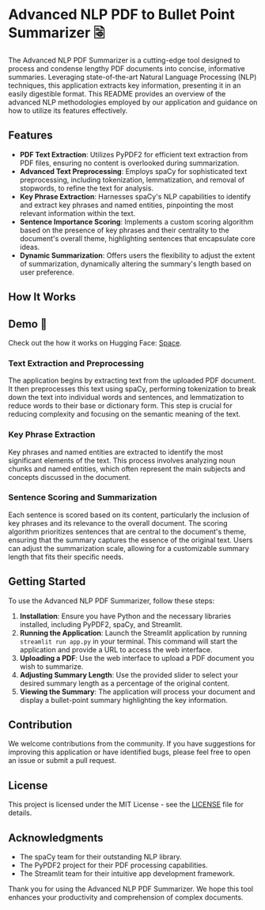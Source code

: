 # Advanced NLP PDF to Bullet Point Summarizer 🗟

The Advanced NLP PDF Summarizer is a cutting-edge tool designed to process and condense lengthy PDF documents into concise, informative summaries. Leveraging state-of-the-art Natural Language Processing (NLP) techniques, this application extracts key information, presenting it in an easily digestible format. This README provides an overview of the advanced NLP methodologies employed by our application and guidance on how to utilize its features effectively.

## Features

- **PDF Text Extraction**: Utilizes PyPDF2 for efficient text extraction from PDF files, ensuring no content is overlooked during summarization.
- **Advanced Text Preprocessing**: Employs spaCy for sophisticated text preprocessing, including tokenization, lemmatization, and removal of stopwords, to refine the text for analysis.
- **Key Phrase Extraction**: Harnesses spaCy's NLP capabilities to identify and extract key phrases and named entities, pinpointing the most relevant information within the text.
- **Sentence Importance Scoring**: Implements a custom scoring algorithm based on the presence of key phrases and their centrality to the document's overall theme, highlighting sentences that encapsulate core ideas.
- **Dynamic Summarization**: Offers users the flexibility to adjust the extent of summarization, dynamically altering the summary's length based on user preference.

## How It Works

## Demo 🚀

Check out the how it works on Hugging Face:          [Space](https://huggingface.co/spaces/zamal/Pdf-2-Summary).

### Text Extraction and Preprocessing

The application begins by extracting text from the uploaded PDF document. It then preprocesses this text using spaCy, performing tokenization to break down the text into individual words and sentences, and lemmatization to reduce words to their base or dictionary form. This step is crucial for reducing complexity and focusing on the semantic meaning of the text.

### Key Phrase Extraction

Key phrases and named entities are extracted to identify the most significant elements of the text. This process involves analyzing noun chunks and named entities, which often represent the main subjects and concepts discussed in the document.

### Sentence Scoring and Summarization

Each sentence is scored based on its content, particularly the inclusion of key phrases and its relevance to the overall document. The scoring algorithm prioritizes sentences that are central to the document's theme, ensuring that the summary captures the essence of the original text. Users can adjust the summarization scale, allowing for a customizable summary length that fits their specific needs.

## Getting Started

To use the Advanced NLP PDF Summarizer, follow these steps:

1. **Installation**: Ensure you have Python and the necessary libraries installed, including PyPDF2, spaCy, and Streamlit.
2. **Running the Application**: Launch the Streamlit application by running `streamlit run app.py` in your terminal. This command will start the application and provide a URL to access the web interface.
3. **Uploading a PDF**: Use the web interface to upload a PDF document you wish to summarize.
4. **Adjusting Summary Length**: Use the provided slider to select your desired summary length as a percentage of the original content.
5. **Viewing the Summary**: The application will process your document and display a bullet-point summary highlighting the key information.

## Contribution

We welcome contributions from the community. If you have suggestions for improving this application or have identified bugs, please feel free to open an issue or submit a pull request.

## License

This project is licensed under the MIT License - see the [LICENSE](LICENSE) file for details.

## Acknowledgments

- The spaCy team for their outstanding NLP library.
- The PyPDF2 project for their PDF processing capabilities.
- The Streamlit team for their intuitive app development framework.

Thank you for using the Advanced NLP PDF Summarizer. We hope this tool enhances your productivity and comprehension of complex documents.
